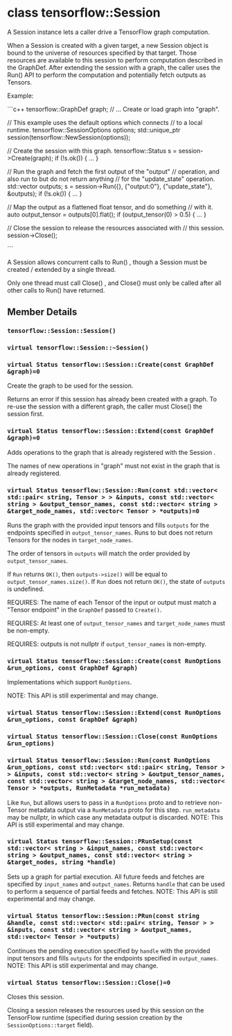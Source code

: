 # class tensorflow::Session

A Session instance lets a caller drive a TensorFlow graph computation.

When a Session is created with a given target, a new Session object is bound to the universe of resources specified by that target. Those resources are available to this session to perform computation described in the GraphDef. After extending the session with a graph, the caller uses the Run\(\) API to perform the computation and potentially fetch outputs as Tensors.

Example:

\`\`\`c++ tensorflow::GraphDef graph; // ... Create or load graph into "graph".

// This example uses the default options which connects // to a local runtime. tensorflow::SessionOptions options; std::unique\_ptr session\(tensorflow::NewSession\(options\)\);

// Create the session with this graph. tensorflow::Status s = session-&gt;Create\(graph\); if \(!s.ok\(\)\) { ... }

// Run the graph and fetch the first output of the "output" // operation, and also run to but do not return anything // for the "update\_state" operation. std::vector outputs; s = session-&gt;Run\({}, {"output:0"}, {"update\_state"}, &outputs\); if \(!s.ok\(\)\) { ... }

// Map the output as a flattened float tensor, and do something // with it. auto output\_tensor = outputs\[0\].flat\(\); if \(output\_tensor\(0\) &gt; 0.5\) { ... }

// Close the session to release the resources associated with // this session. session-&gt;Close\(\);

\`\`\`

A Session allows concurrent calls to Run\(\) , though a Session must be created / extended by a single thread.

Only one thread must call Close\(\) , and Close\(\) must only be called after all other calls to Run\(\) have returned.

## Member Details

### `tensorflow::Session::Session()` <a id="tensorflow_Session_Session"></a>

### `virtual tensorflow::Session::~Session()` <a id="virtual_tensorflow_Session_Session"></a>

### `virtual Status tensorflow::Session::Create(const GraphDef &graph)=0` <a id="virtual_Status_tensorflow_Session_Create"></a>

Create the graph to be used for the session.

Returns an error if this session has already been created with a graph. To re-use the session with a different graph, the caller must Close\(\) the session first.

### `virtual Status tensorflow::Session::Extend(const GraphDef &graph)=0` <a id="virtual_Status_tensorflow_Session_Extend"></a>

Adds operations to the graph that is already registered with the Session .

The names of new operations in "graph" must not exist in the graph that is already registered.

### `virtual Status tensorflow::Session::Run(const std::vector< std::pair< string, Tensor > > &inputs, const std::vector< string > &output_tensor_names, const std::vector< string > &target_node_names, std::vector< Tensor > *outputs)=0` <a id="virtual_Status_tensorflow_Session_Run"></a>

Runs the graph with the provided input tensors and fills `outputs` for the endpoints specified in `output_tensor_names`. Runs to but does not return Tensors for the nodes in `target_node_names`.

The order of tensors in `outputs` will match the order provided by `output_tensor_names`.

If `Run` returns `OK()`, then `outputs->size()` will be equal to `output_tensor_names.size()`. If `Run` does not return `OK()`, the state of `outputs` is undefined.

REQUIRES: The name of each Tensor of the input or output must match a "Tensor endpoint" in the `GraphDef` passed to `Create()`.

REQUIRES: At least one of `output_tensor_names` and `target_node_names` must be non-empty.

REQUIRES: outputs is not nullptr if `output_tensor_names` is non-empty.

### `virtual Status tensorflow::Session::Create(const RunOptions &run_options, const GraphDef &graph)` <a id="virtual_Status_tensorflow_Session_Create"></a>

Implementations which support `RunOptions`.

NOTE: This API is still experimental and may change.

### `virtual Status tensorflow::Session::Extend(const RunOptions &run_options, const GraphDef &graph)` <a id="virtual_Status_tensorflow_Session_Extend"></a>

### `virtual Status tensorflow::Session::Close(const RunOptions &run_options)` <a id="virtual_Status_tensorflow_Session_Close"></a>

### `virtual Status tensorflow::Session::Run(const RunOptions &run_options, const std::vector< std::pair< string, Tensor > > &inputs, const std::vector< string > &output_tensor_names, const std::vector< string > &target_node_names, std::vector< Tensor > *outputs, RunMetadata *run_metadata)` <a id="virtual_Status_tensorflow_Session_Run"></a>

Like `Run`, but allows users to pass in a `RunOptions` proto and to retrieve non-Tensor metadata output via a `RunMetadata` proto for this step. `run_metadata` may be nullptr, in which case any metadata output is discarded. NOTE: This API is still experimental and may change.

### `virtual Status tensorflow::Session::PRunSetup(const std::vector< string > &input_names, const std::vector< string > &output_names, const std::vector< string > &target_nodes, string *handle)` <a id="virtual_Status_tensorflow_Session_PRunSetup"></a>

Sets up a graph for partial execution. All future feeds and fetches are specified by `input_names` and `output_names`. Returns `handle` that can be used to perform a sequence of partial feeds and fetches. NOTE: This API is still experimental and may change.

### `virtual Status tensorflow::Session::PRun(const string &handle, const std::vector< std::pair< string, Tensor > > &inputs, const std::vector< string > &output_names, std::vector< Tensor > *outputs)` <a id="virtual_Status_tensorflow_Session_PRun"></a>

Continues the pending execution specified by `handle` with the provided input tensors and fills `outputs` for the endpoints specified in `output_names`. NOTE: This API is still experimental and may change.

### `virtual Status tensorflow::Session::Close()=0` <a id="virtual_Status_tensorflow_Session_Close"></a>

Closes this session.

Closing a session releases the resources used by this session on the TensorFlow runtime \(specified during session creation by the `SessionOptions::target` field\).

